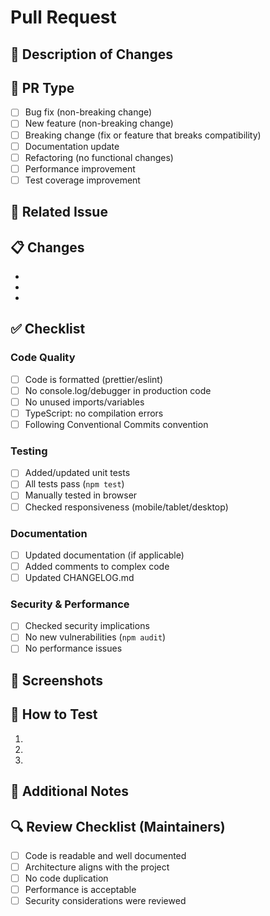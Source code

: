 # Pull Request

## 📝 Description of Changes
<!-- Describe what has been done -->

## 🎯 PR Type
- [ ] Bug fix (non-breaking change)
- [ ] New feature (non-breaking change)
- [ ] Breaking change (fix or feature that breaks compatibility)
- [ ] Documentation update
- [ ] Refactoring (no functional changes)
- [ ] Performance improvement
- [ ] Test coverage improvement

## 🔗 Related Issue
<!-- Fixes #123 or Closes #456 -->

## 📋 Changes
<!-- List of changes introduced in this PR -->
- 
- 
- 

## ✅ Checklist

### Code Quality
- [ ] Code is formatted (prettier/eslint)
- [ ] No console.log/debugger in production code
- [ ] No unused imports/variables
- [ ] TypeScript: no compilation errors
- [ ] Following Conventional Commits convention

### Testing
- [ ] Added/updated unit tests
- [ ] All tests pass (`npm test`)
- [ ] Manually tested in browser
- [ ] Checked responsiveness (mobile/tablet/desktop)

### Documentation
- [ ] Updated documentation (if applicable)
- [ ] Added comments to complex code
- [ ] Updated CHANGELOG.md

### Security & Performance
- [ ] Checked security implications
- [ ] No new vulnerabilities (`npm audit`)
- [ ] No performance issues

## 📸 Screenshots
<!-- If applicable for UI changes -->

## 🧪 How to Test
1. 
2. 
3. 

## 📝 Additional Notes
<!-- Additional context for reviewers -->

## 🔍 Review Checklist (Maintainers)
- [ ] Code is readable and well documented
- [ ] Architecture aligns with the project
- [ ] No code duplication
- [ ] Performance is acceptable
- [ ] Security considerations were reviewed
